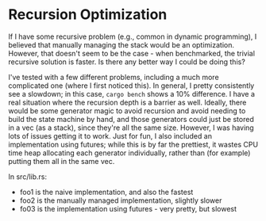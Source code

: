 # Recursion Optimization

If I have some recursive problem (e.g., common in dynamic programming), I believed that manually managing the stack would be an optimization. However, that doesn't seem to be the case - when benchmarked, the trivial recursive solution is faster. Is there any better way I could be doing this?

I've tested with a few different problems, including a much more complicated one (where I first noticed this). In general, I pretty consistently see a slowdown; in this case, `cargo bench` shows a 10% difference. I have a real situation where the recursion depth is a barrier as well. Ideally, there would be some generator magic to avoid recursion and avoid needing to build the state machine by hand, and those generators could just be stored in a vec (as a stack), since they're all the same size. However, I was having lots of issues getting it to work. Just for fun, I also included an implementation using futures; while this is by far the prettiest, it wastes CPU time heap allocating each generator individually, rather than (for example) putting them all in the same vec.

In src/lib.rs:

- foo1 is the naive implementation, and also the fastest
- foo2 is the manually managed implementation, slightly slower
- fo03 is the implementation using futures - very pretty, but slowest